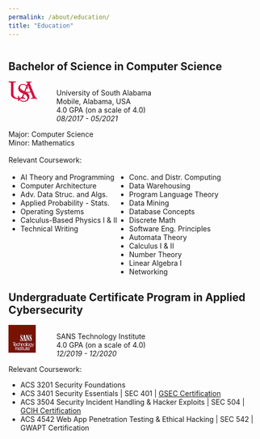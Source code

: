 ```yaml
---
permalink: /about/education/
title: "Education"
---
```


<div style="float:left; display:inline-block">
    <h2 id="bachelor-of-science-in-computer-science">Bachelor of Science in Computer Science</h2>
    <div style="float:left; display:inline-block">
        <span style="float:left; width: 20%">
            <img src="/assets/images/usa-logo-small.png" alt="USA Logo"/>
        </span>
        <span style="float:right; width: 80%">
            <p style="float:right; display:block">
            University of South Alabama<br>
            Mobile, Alabama, USA<br>
            4.0 GPA (on a scale of 4.0)<br>
            <i>08/2017 - 05/2021</i>
            </p>
        </span>
    </div>
</div>

<div style="float:left; display:inline-block; width:100%">
    Major: Computer Science<br>
    Minor: Mathematics<br><br>
    Relevant Coursework:<br><br>
    <ul style="float:left; width:auto; margin-top: 0px; margin-bottom: 0px">
        <li>AI Theory and Programming</li>
        <li>Computer Architecture</li>
        <li>Adv. Data Struc. and Algs.</li>
        <li>Applied Probability - Stats.</li>
        <li>Operating Systems</li>
        <li>Calculus-Based Physics I & II</li>
        <li>Technical Writing</li>
    </ul>
    <ul style="float:left; width:auto; margin-top: 0px; margin-bottom: 0px">
        <li>Conc. and Distr. Computing</li>
        <li>Data Warehousing</li>
        <li>Program Language Theory</li>
        <li>Data Mining</li>
        <li>Database Concepts</li>
        <li>Discrete Math</li>
    </ul>
    <ul style="float:left; width:auto; margin-top: 0px; margin-bottom: 0px">
        <li>Software Eng. Principles</li>
        <li>Automata Theory</li>
        <li>Calculus I & II</li>
        <li>Number Theory</li>
        <li>Linear Algebra I</li>
        <li>Networking</li>
    </ul>
</div>


<div style="float:left; display:inline-block">
    <h2 id="undergraduate-certificate-program-in-applied-cybersecurity">Undergraduate Certificate Program in Applied Cybersecurity</h2>
    <div style="float:left; display:inline-block">
        <span style="float:left; width: 20%">
            <img src="/assets/images/sans-logo-small.png" alt="SANS Technology Institute Logo"/>
        </span>
        <span style="float:right; width: 80%">
            <p style="float:right; display:block">
            SANS Technology Institute<br>
            4.0 GPA (on a scale of 4.0)<br>
            <i>12/2019 - 12/2020</i>
            </p>
        </span>
    </div>
</div>

<div style="float:left; display:inline-block">
Relevant Coursework:
<ul>
    <li>ACS 3201 Security Foundations</li>
    <li>ACS 3401 Security Essentials | SEC 401 | <a href="/about/certifications/#gsec">GSEC Certification</a></li>
    <li>ACS 3504 Security Incident Handling & Hacker Exploits | SEC 504 | <a href="/about/certifications/#gcih">GCIH Certification</a></li>
    <li>ACS 4542 Web App Penetration Testing & Ethical Hacking | SEC 542 | GWAPT Certification</li>
</ul>
</div>